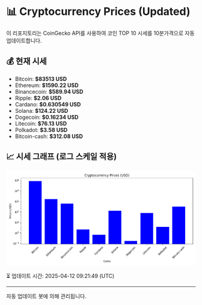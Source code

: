 
# 📊 Cryptocurrency Prices (Updated)

이 리포지토리는 CoinGecko API를 사용하여 코인 TOP 10 시세를 10분가격으로 자동 업데이트합니다.

## 💰 현재 시세
- Bitcoin: **$83513 USD**
- Ethereum: **$1590.22 USD**
- Binancecoin: **$589.94 USD**
- Ripple: **$2.06 USD**
- Cardano: **$0.630549 USD**
- Solana: **$124.22 USD**
- Dogecoin: **$0.16234 USD**
- Litecoin: **$76.13 USD**
- Polkadot: **$3.58 USD**
- Bitcoin-cash: **$312.08 USD**

## 📈 시세 그래프 (로그 스케일 적용)
![Crypto Prices](crypto_prices.png)

⏳ 업데이트 시간: 2025-04-12 09:21:49 (UTC)

---
자동 업데이트 봇에 의해 관리됩니다.
